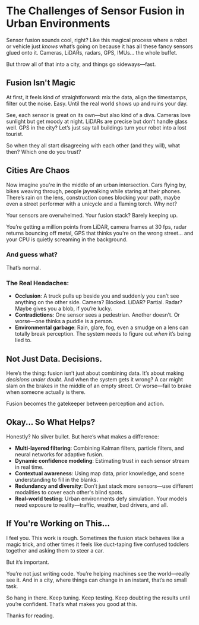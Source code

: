 # The Challenges of Sensor Fusion in Urban Environments

Sensor fusion sounds cool, right? Like this magical process where a robot or vehicle just *knows* what’s going on because it has all these fancy sensors glued onto it. Cameras, LiDARs, radars, GPS, IMUs… the whole buffet.

But throw all of that into a city, and things go sideways—fast.

## Fusion Isn't Magic

At first, it feels kind of straightforward: mix the data, align the timestamps, filter out the noise. Easy. Until the real world shows up and ruins your day.

See, each sensor is great on its own—but also kind of a diva. Cameras love sunlight but get moody at night. LiDARs are precise but don’t handle glass well. GPS in the city? Let’s just say tall buildings turn your robot into a lost tourist.

So when they all start disagreeing with each other (and they will), what then? Which one do you trust?

## Cities Are Chaos

Now imagine you're in the middle of an urban intersection. Cars flying by, bikes weaving through, people jaywalking while staring at their phones. There’s rain on the lens, construction cones blocking your path, maybe even a street performer with a unicycle and a flaming torch. Why not?

Your sensors are overwhelmed. Your fusion stack? Barely keeping up.

You’re getting a million points from LiDAR, camera frames at 30 fps, radar returns bouncing off metal, GPS that thinks you're on the wrong street... and your CPU is quietly screaming in the background.

### And guess what?

That’s normal.

### The Real Headaches:

- **Occlusion**: A truck pulls up beside you and suddenly you can’t see anything on the other side. Camera? Blocked. LiDAR? Partial. Radar? Maybe gives you a blob, if you’re lucky.
- **Contradictions**: One sensor sees a pedestrian. Another doesn’t. Or worse—one thinks a puddle is a person.
- **Environmental garbage**: Rain, glare, fog, even a smudge on a lens can totally break perception. The system needs to figure out *when* it’s being lied to.

## Not Just Data. Decisions.

Here’s the thing: fusion isn’t just about combining data. It’s about making *decisions under doubt*. 
And when the system gets it wrong? A car might slam on the brakes in the middle of an empty street. Or worse—fail to brake when someone actually is there.

Fusion becomes the gatekeeper between perception and action.

## Okay... So What Helps?

Honestly? No silver bullet. But here’s what makes a difference:

- **Multi-layered filtering**: Combining Kalman filters, particle filters, and neural networks for adaptive fusion.
- **Dynamic confidence modeling**: Estimating trust in each sensor stream in real time.
- **Contextual awareness**: Using map data, prior knowledge, and scene understanding to fill in the blanks.
- **Redundancy and diversity**: Don’t just stack more sensors—use different modalities to cover each other's blind spots.
- **Real-world testing**: Urban environments defy simulation. Your models need exposure to reality—traffic, weather, bad drivers, and all.

## If You're Working on This…

I feel you. This work is rough. Sometimes the fusion stack behaves like a magic trick, and other times it feels like duct-taping five confused toddlers together and asking them to steer a car.

But it’s important.

You’re not just writing code. You’re helping machines see the world—really see it. And in a city, where things can change in an instant, that’s no small task.

So hang in there. Keep tuning. Keep testing. Keep doubting the results until you’re confident. That’s what makes you good at this.

Thanks for reading.  
